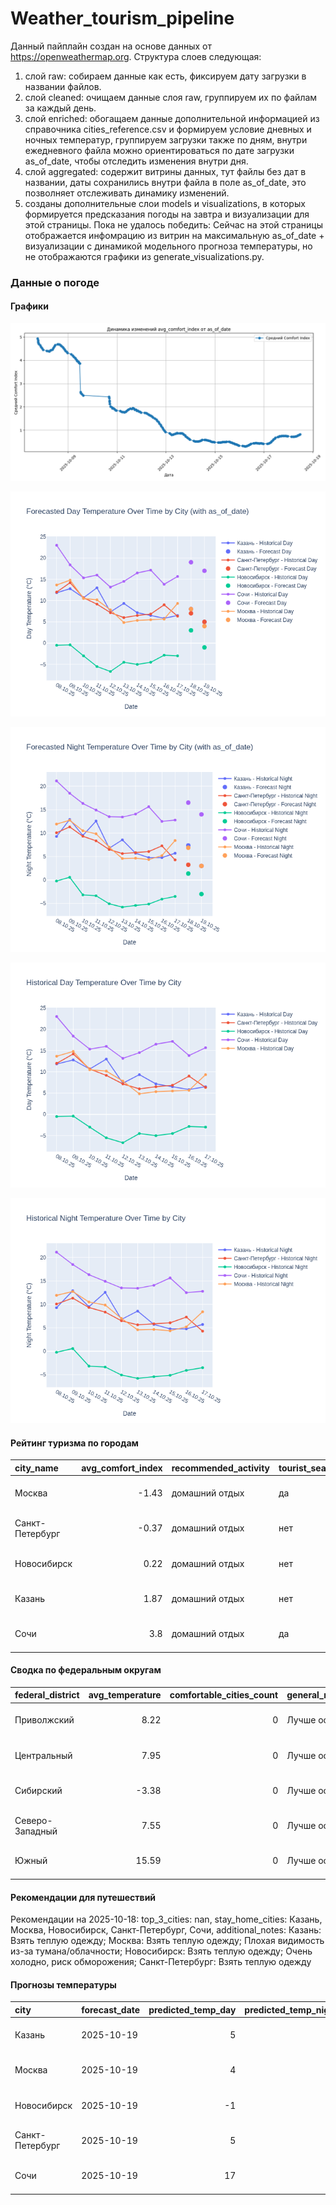 # Weather_tourism_pipeline
Данный пайплайн создан на основе данных от https://openweathermap.org.
Структура слоев следующая:
  1) слой raw: 
  собираем данные как есть, фиксируем дату загрузки в названии файлов.
  2) слой cleaned:
  очищаем данные слоя raw, группируем их по файлам за каждый день.
  3) слой enriched:
  обогащаем данные дополнительной информацией из справочника cities_reference.csv и формируем условие дневных и ночных температур,
  группируем загрузки также по дням, внутри ежедневного файла можно ориентироваться по дате загрузки as_of_date, чтобы отследить изменения внутри дня.
  4) слой aggregated:
   содержит витрины данных, тут файлы без дат в названии, даты сохранились внутри файла в поле as_of_date, это позволняет отслеживать динамику изменений.
  6) созданы дополнительные слои models и visualizations, в которых формируется предсказания погоды на завтра и визуализации для этой страницы.
  Пока не удалось победить: Сейчас на этой страницы отображается инфомрацию из витрин на максимальную as_of_date + визуализации с динамикой модельного прогноза температуры, 
  но не отображаются графики из generate_visualizations.py.
<!-- WEATHER DATA START -->
### Данные о погоде

#### Графики
![Comfort Index Trend](data/visualizations/comfort_index_trend.png)

![Forecasted Day Temperature](data/visualizations/forecasted_day_temperature.png)

![Forecasted Night Temperature](data/visualizations/forecasted_night_temperature.png)

![Historical Day Temperature](data/visualizations/historical_day_temperature.png)

![Historical Night Temperature](data/visualizations/historical_night_temperature.png)

#### Рейтинг туризма по городам
| city_name       |   avg_comfort_index | recommended_activity   | tourist_season_match   | tourism_season   | tour_recommendation       | as_of_date          |
|:----------------|--------------------:|:-----------------------|:-----------------------|:-----------------|:--------------------------|:--------------------|
| Москва          |               -1.43 | домашний отдых         | да                     | Круглогодично    | домашний отдых в сезон    | 2025-10-18 11:30:00 |
| Санкт-Петербург |               -0.37 | домашний отдых         | нет                    | Май-Сентябрь     | домашний отдых вне сезона | 2025-10-18 11:30:00 |
| Новосибирск     |                0.22 | домашний отдых         | нет                    | Июнь-Август      | домашний отдых вне сезона | 2025-10-18 11:30:00 |
| Казань          |                1.87 | домашний отдых         | нет                    | Май-Сентябрь     | домашний отдых вне сезона | 2025-10-18 11:30:00 |
| Сочи            |                3.8  | домашний отдых         | да                     | Май-Октябрь      | домашний отдых в сезон    | 2025-10-18 11:30:00 |

#### Сводка по федеральным округам
| federal_district   |   avg_temperature |   comfortable_cities_count | general_recommendation   | as_of_date          |
|:-------------------|------------------:|---------------------------:|:-------------------------|:--------------------|
| Приволжский        |              8.22 |                          0 | Лучше остаться дома      | 2025-10-18 11:30:00 |
| Центральный        |              7.95 |                          0 | Лучше остаться дома      | 2025-10-18 11:30:00 |
| Сибирский          |             -3.38 |                          0 | Лучше остаться дома      | 2025-10-18 11:30:00 |
| Северо-Западный    |              7.55 |                          0 | Лучше остаться дома      | 2025-10-18 11:30:00 |
| Южный              |             15.59 |                          0 | Лучше остаться дома      | 2025-10-18 11:30:00 |

#### Рекомендации для путешествий
Рекомендации на 2025-10-18: top_3_cities: nan, stay_home_cities: Казань, Москва, Новосибирск, Санкт-Петербург, Сочи, additional_notes: Казань: Взять теплую одежду; Москва: Взять теплую одежду; Плохая видимость из-за тумана/облачности; Новосибирск: Взять теплую одежду; Очень холодно, риск обморожения; Санкт-Петербург: Взять теплую одежду

#### Прогнозы температуры
| city            | forecast_date   |   predicted_temp_day |   predicted_temp_night | model_type       | as_of_date          |
|:----------------|:----------------|---------------------:|-----------------------:|:-----------------|:--------------------|
| Казань          | 2025-10-19      |                    5 |                      3 | LinearRegression | 2025-10-18 11:30:33 |
| Москва          | 2025-10-19      |                    4 |                      3 | LinearRegression | 2025-10-18 11:30:33 |
| Новосибирск     | 2025-10-19      |                   -1 |                     -3 | LinearRegression | 2025-10-18 11:30:33 |
| Санкт-Петербург | 2025-10-19      |                    5 |                      3 | LinearRegression | 2025-10-18 11:30:33 |
| Сочи            | 2025-10-19      |                   17 |                     14 | LinearRegression | 2025-10-18 11:30:33 |


<!-- WEATHER DATA END -->

